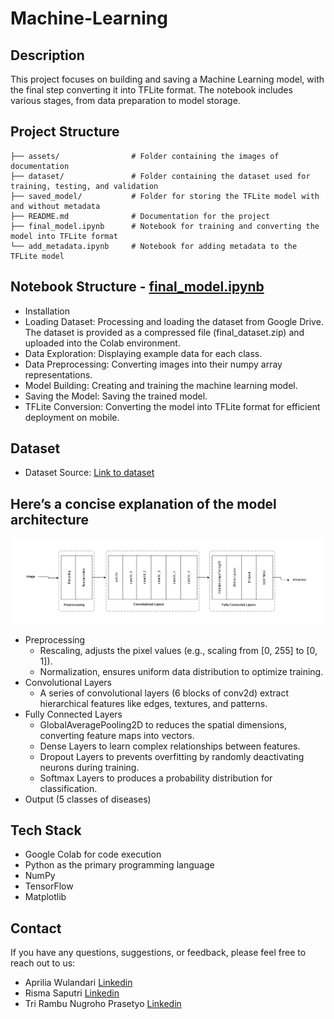 # Machine-Learning

## Description
This project focuses on building and saving a Machine Learning model, with the final step converting it into TFLite format. The notebook includes various stages, from data preparation to model storage.

## Project Structure
```
├── assets/                # Folder containing the images of documentation
├── dataset/               # Folder containing the dataset used for training, testing, and validation
├── saved_model/           # Folder for storing the TFLite model with and without metadata
├── README.md              # Documentation for the project
├── final_model.ipynb      # Notebook for training and converting the model into TFLite format
└── add_metadata.ipynb     # Notebook for adding metadata to the TFLite model
```

## Notebook Structure - [final_model.ipynb](https://github.com/CiMon-Capstone-Project/Machine-Learning/blob/main/final_model.ipynb)
- Installation
- Loading Dataset: Processing and loading the dataset from Google Drive. The dataset is provided as a compressed file (final_dataset.zip) and uploaded into the Colab environment.
- Data Exploration: Displaying example data for each class.
- Data Preprocessing: Converting images into their numpy array representations.
- Model Building: Creating and training the machine learning model.
- Saving the Model: Saving the trained model.
- TFLite Conversion: Converting the model into TFLite format for efficient deployment on mobile.

## Dataset
- Dataset Source: [Link to dataset](https://github.com/CiMon-Capstone-Project/Machine-Learning/blob/main/dataset/link-to-dataset.txt)

## Here’s a concise explanation of the model architecture
![image](https://github.com/CiMon-Capstone-Project/Machine-Learning/blob/main/assets/ML_Implementation.drawio.png)
- Preprocessing
  - Rescaling, adjusts the pixel values (e.g., scaling from [0, 255] to [0, 1]).
  - Normalization, ensures uniform data distribution to optimize training.
- Convolutional Layers
  - A series of convolutional layers (6 blocks of conv2d) extract hierarchical features like edges, textures, and patterns.
- Fully Connected Layers
  - GlobalAveragePooling2D to reduces the spatial dimensions, converting feature maps into vectors.
  - Dense Layers to learn complex relationships between features.
  - Dropout Layers to prevents overfitting by randomly deactivating neurons during training.
  - Softmax Layers to produces a probability distribution for classification.
- Output (5 classes of diseases)

## Tech Stack
- Google Colab for code execution
- Python as the primary programming language
- NumPy
- TensorFlow
- Matplotlib

## Contact 
If you have any questions, suggestions, or feedback, please feel free to reach out to us:
* Aprilia Wulandari [Linkedin](https://www.linkedin.com/in/aprilia-wulandari-/)
* Risma Saputri [Linkedin](https://www.linkedin.com/in/rismasaputri/)
* Tri Rambu Nugroho Prasetyo [Linkedin](https://www.linkedin.com/in/tri-rambu-nugroho-prasetyo/)
